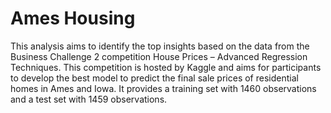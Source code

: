 # Ames Housing 
 
This analysis aims to identify the top insights based on the data from the Business Challenge 2 competition House Prices – Advanced Regression Techniques. This competition is hosted by Kaggle and aims for participants to develop the best model to predict the final sale prices of residential homes in Ames and Iowa. It provides a training set with 1460 observations and a test set with 1459 observations.
